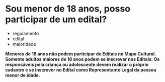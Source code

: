 # Sou menor de 18 anos, posso participar de um edital?

- regulamento
- edital
- maioridade

**Menores de 18 anos não podem participar de Editais no Mapa Cultural. 
Somente adultos maiores de 18 anos podem se inscrever nos Editais. 
Os responsáveis pela criança ou adolescente devem realizar o próprio cadastro e se inscrever no Edital como Representante Legal da pessoa menor de idade.**